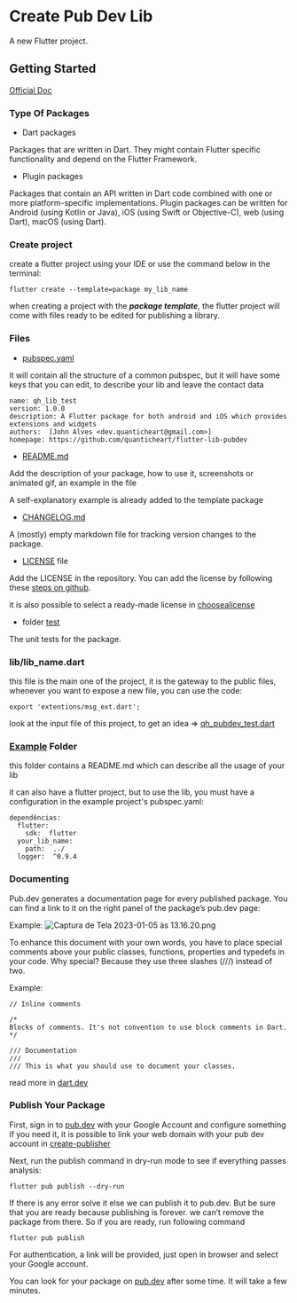 <!--
This README describes the package. If you publish this package to pub.dev,
this README's contents appear on the landing page for your package.

For information about how to write a good package README, see the guide for
[writing package pages](https://dart.dev/guides/libraries/writing-package-pages).

For general information about developing packages, see the Dart guide for
[creating packages](https://dart.dev/guides/libraries/create-library-packages)
and the Flutter guide for
[developing packages and plugins](https://flutter.dev/developing-packages).


TODO: Put a short description of the package here that helps potential users
know whether this package might be useful for them.

## Features

TODO: List what your package can do. Maybe include images, gifs, or videos.

## Getting started

TODO: List prerequisites and provide or point to information on how to
start using the package.

## Usage

TODO: Include short and useful examples for package users. Add longer examples
to `/example` folder.

```dart
const like = 'sample';
```

## Additional information

TODO: Tell users more about the package: where to find more information, how to
contribute to the package, how to file issues, what response they can expect
from the package authors, and more.
-->

# Create Pub Dev Lib

A new Flutter project.

## Getting Started

[Official Doc](https://dart.dev/tools/pub/publishing)

### Type Of Packages
- Dart packages

Packages that are written in Dart. They might contain Flutter specific functionality and depend on the Flutter Framework.

- Plugin packages

Packages that contain an API written in Dart code combined with one or more platform-specific implementations. Plugin packages can be written for Android (using Kotlin or Java), iOS (using Swift or Objective-C), web (using Dart), macOS (using Dart).

### Create project

create a flutter project using your IDE or use the command below in the terminal:

```
flutter create --template=package my_lib_name
```

when creating a project with the ***package template***, the flutter project will come with files ready to be edited for publishing a library.

### Files

- [pubspec.yaml](pubspec.yaml)

it will contain all the structure of a common pubspec, but it will have some keys that you can edit, to describe your lib and leave the contact data

```
name: qh_lib_test
version: 1.0.0
description: A Flutter package for both android and iOS which provides extensions and widgets
authors:  [John Alves <dev.quanticheart@gmail.com>]
homepage: https://github.com/quanticheart/flutter-lib-pubdev
```
- [README.md](README.md)

Add the description of your package, how to use it, screenshots or animated gif, an example in the file

A self-explanatory example is already added to the template package

- [CHANGELOG.md](CHANGELOG.md)

A (mostly) empty markdown file for tracking version changes to the package.

- [LICENSE](LICENSE) file

Add the LICENSE in the repository. You can add the license by following these [steps on github](https://docs.github.com/en/communities/setting-up-your-project-for-healthy-contributions/adding-a-license-to-a-repository).

it is also possible to select a ready-made license in [choosealicense](https://choosealicense.com/)

- folder [test](test)

The unit tests for the package.

### lib/lib_name.dart

this file is the main one of the project, it is the gateway to the public files, whenever you want to expose a new file, you can use the code:

```
export 'extentions/msg_ext.dart';
```

look at the input file of this project, to get an idea => [qh_pubdev_test.dart](lib%2Fqh_pubdev_test.dart)

### [Example](example) Folder

this folder contains a README.md which can describe all the usage of your lib

it can also have a flutter project, but to use the lib, you must have a configuration in the example project's pubspec.yaml:
```
dependências: 
  flutter: 
    sdk:  flutter 
  your_lib_name: 
    path:  ../ 
  logger:  ^0.9.4
```
### Documenting

Pub.dev generates a documentation page for every published package. You can find a link to it on the right panel of the package’s pub.dev page:

Example:
![Captura de Tela 2023-01-05 às 13.16.20.png](images%2FCaptura%20de%20Tela%202023-01-05%20%C3%A0s%2013.16.20.png)

To enhance this document with your own words, you have to place special comments above your public classes, functions, properties and typedefs in your code. Why special? Because they use three slashes (///) instead of two.

Example:

```
// Inline comments

/*
Blocks of comments. It's not convention to use block comments in Dart.
*/

/// Documentation
///
/// This is what you should use to document your classes.
```

read more in [dart.dev](https://dart.dev/guides/language/effective-dart/documentation)

### Publish Your Package

First, sign in to [pub.dev](https://pub.dev/) with your Google Account and configure something if you need it, 
it is possible to link your web domain with your pub dev account in [create-publisher](https://pub.dev/create-publisher)


Next, run the publish command in dry-run mode to see if everything passes analysis:

```
flutter pub publish --dry-run
```

If there is any error solve it else we can publish it to pub.dev. But be sure that you are ready because publishing is forever. we can’t remove the package from there. So if you are ready, run following command

```
flutter pub publish
```

For authentication, a link will be provided, just open in browser and select your Google account.

You can look for your package on [pub.dev](https://pub.dev/) after some time. It will take a few minutes.